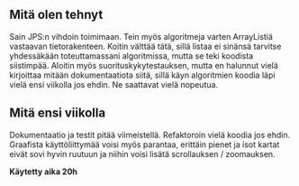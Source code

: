 ## Mitä olen tehnyt
Sain JPS:n vihdoin toimimaan. Tein myös algoritmeja varten ArrayListiä vastaavan tietorakenteen. Koitin välttää tätä, sillä listaa ei sinänsä tarvitse yhdessäkään toteuttamassani algoritmissa, mutta se teki koodista siistimpää. 
Aloitin myös suorituskykytestauksen, mutta en halunnut vielä kirjoittaa mitään dokumentaatiota siitä, sillä käyn algoritmien koodia läpi vielä ensi viikolla jos ehdin. Ne saattavat vielä nopeutua.

## Mitä ensi viikolla
Dokumentaatio ja testit pitää viimeistellä. Refaktoroin vielä koodia jos ehdin. Graafista käyttöliittymää voisi myös parantaa, erittäin pienet ja isot kartat eivät sovi hyvin ruutuun ja niihin voisi lisätä scrollauksen / zoomauksen.

<b>Käytetty aika 20h</b>
